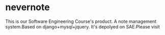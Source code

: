 nevernote
=========

This is our Software Engineering Course's product.
A note management system.Based on django+mysql+jquery.
It's depolyed on SAE.Please visit [](http://sysunevernote.sinaapp.com/Ju/main#)
